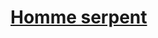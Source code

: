 ﻿---
!LinkItem
Link: homme-serpent_hd.md
NameLink: <!--NameLink-->[Homme serpent](hd_homme_serpent.md)<!--/NameLink-->
Id: races_hd.md#homme-serpent
ParentLink: races_hd.md#races
Name: Homme serpent
ParentName: Races
Attributes: {}
AttributesDictionary: >+
  {}

---




# [Homme serpent](hd_homme_serpent.md)



